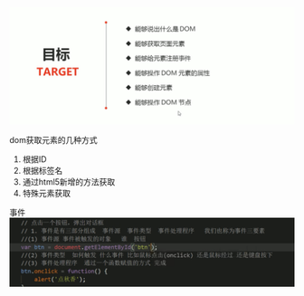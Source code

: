  ![avatar](./images/Snipaste_2022-06-13_21-44-40.png)


 dom获取元素的几种方式
 1. 根据ID
 2. 根据标签名
 3. 通过html5新增的方法获取
 4. 特殊元素获取



 事件
 ![avatar](./images/Snipaste_2022-06-13_22-44-08.png)
